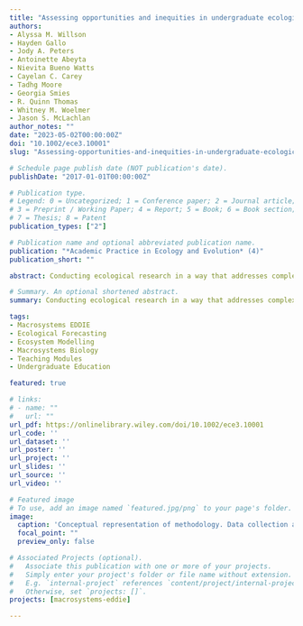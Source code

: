 ```yaml
---
title: "Assessing opportunities and inequities in undergraduate ecological forecasting education"
authors:
- Alyssa M. Willson
- Hayden Gallo
- Jody A. Peters
- Antoinette Abeyta
- Nievita Bueno Watts
- Cayelan C. Carey
- Tadhg Moore
- Georgia Smies
- R. Quinn Thomas
- Whitney M. Woelmer
- Jason S. McLachlan
author_notes: ""
date: "2023-05-02T00:00:00Z"
doi: "10.1002/ece3.10001"
slug: "Assessing-opportunities-and-inequities-in-undergraduate-ecological-forecasting-education"

# Schedule page publish date (NOT publication's date).
publishDate: "2017-01-01T00:00:00Z"

# Publication type.
# Legend: 0 = Uncategorized; 1 = Conference paper; 2 = Journal article;
# 3 = Preprint / Working Paper; 4 = Report; 5 = Book; 6 = Book section;
# 7 = Thesis; 8 = Patent
publication_types: ["2"]

# Publication name and optional abbreviated publication name.
publication: "*Academic Practice in Ecology and Evolution* (4)"
publication_short: ""

abstract: Conducting ecological research in a way that addresses complex, real-world problems requires a diverse, interdisciplinary and quantitatively trained ecology and environmental science workforce. This begins with equitably training students in ecology, interdisciplinary science, and quantitative skills at the undergraduate level. Understanding the current undergraduate curriculum landscape in ecology and environmental sciences allows for targeted interventions to improve equitable educational opportunities. Ecological forecasting is a sub-discipline of ecology with roots in interdisciplinary and quantitative science. We use ecological forecasting to show how ecology and environmental science undergraduate curriculum could be evaluated and ultimately restructured to address the needs of the 21st century workforce. To characterize the current state of ecological forecasting education, we compiled existing resources for teaching and learning ecological forecasting at three curriculum levels: online resources; US university courses on ecological forecasting; and US university courses on topics related to ecological forecasting. We found persistent patterns (1) in what topics are taught to US undergraduate students at each of the curriculum levels; and (2) in the accessibility of resources, in terms of course availability at higher education institutions in the United States. We developed and implemented programs to increase the accessibility and comprehensiveness of ecological forecasting undergraduate education, including initiatives to engage specifically with Native American undergraduates and online resources for learning quantitative concepts at the undergraduate level. Such steps enhance the capacity of ecological forecasting to be more inclusive to undergraduate students from diverse backgrounds and expose more students to quantitative training.

# Summary. An optional shortened abstract.
summary: Conducting ecological research in a way that addresses complex, real-world problems requires a diverse, interdisciplinary and quantitatively trained ecology and environmental science workforce.  We use ecological forecasting to show how ecology and environmental science undergraduate curriculum could be evaluated and ultimately restructured to address the needs of the 21st century workforce. We developed and implemented programs to increase the accessibility and comprehensiveness of ecological forecasting undergraduate education, including initiatives to engage specifically with Native American undergraduates and online resources for learning quantitative concepts at the undergraduate level.

tags:
- Macrosystems EDDIE
- Ecological Forecasting
- Ecosystem Modelling
- Macrosystems Biology
- Teaching Modules
- Undergraduate Education

featured: true

# links:
# - name: ""
#   url: ""
url_pdf: https://onlinelibrary.wiley.com/doi/10.1002/ece3.10001
url_code: ''
url_dataset: ''
url_poster: ''
url_project: ''
url_slides: ''
url_source: ''
url_video: ''

# Featured image
# To use, add an image named `featured.jpg/png` to your page's folder. 
image:
  caption: 'Conceptual representation of methodology. Data collection and analysis at each of our three curriculum levels. From left to right, dark blue represents the process of data collection and analysis for online resources, teal represents the process for forecasting course lessons, and light blue represents the process for forecasting-adjacent courses.'
  focal_point: ""
  preview_only: false

# Associated Projects (optional).
#   Associate this publication with one or more of your projects.
#   Simply enter your project's folder or file name without extension.
#   E.g. `internal-project` references `content/project/internal-project/index.md`.
#   Otherwise, set `projects: []`.
projects: [macrosystems-eddie]

---
```



